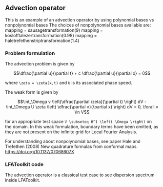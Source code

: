 ## Advection operator

This is an example of an advection operator by using polynomial bases vs nonpolynomial bases
The choices of nonpolynomial bases available are:
mapping = sausagetransformation(9)
mapping = koslofftalezertransformation(0.98)
mapping = haletrefethenstriptransformation(1.4)

### Problem formulation

The advection problem is given by

```math
\dfrac{\partial u}{\partial t} + c \dfrac{\partial u}{\partial x} = 0
```
where ``\zeta = \zeta(x,t)`` and ``U`` is its associated phase speed.

The weak form is given by

```math
\int_\Omega v \left(\dfrac{\partial \zeta}{\partial t} \right) dV - \int_\Omega U \zeta \left( \dfrac{\partial v}{\partial x} \right) dV = 0, \forall v \in V
```

for an appropriate test space ``V \subseteq H^1 \left( \Omega \right)`` on the domain.
In this weak formulation, boundary terms have been omitted, as they are not present on the infinite grid for Local Fourier Analysis.

For understanding about nonpolynomial bases, see paper Hale and Trefethen (2008) New quadrature formulas from conformal maps. https://doi.org/10.1137/07068607X

### LFAToolkit code

The advection operator is a classical test case to see dispersion spectrum inside LFAToolkit.